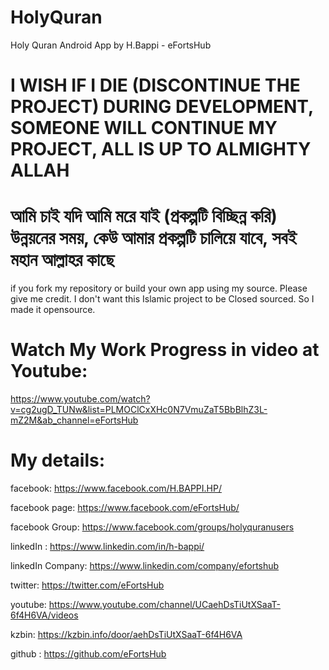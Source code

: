 # HolyQuran
Holy Quran Android App by H.Bappi - eFortsHub



# I WISH IF I DIE (DISCONTINUE THE PROJECT)  DURING DEVELOPMENT, SOMEONE WILL CONTINUE MY PROJECT, ALL IS UP TO ALMIGHTY ALLAH

# আমি চাই যদি আমি মরে যাই (প্রকল্পটি বিচ্ছিন্ন করি) উন্নয়নের সময়, কেউ আমার প্রকল্পটি চালিয়ে যাবে, সবই মহান আল্লাহর কাছে


if you fork my repository or build your own app using my source. Please give me credit. I don't want this Islamic project to be Closed sourced.
So I made it opensource.


# Watch My Work Progress in video at Youtube: 
https://www.youtube.com/watch?v=cg2ugD_TUNw&list=PLMOClCxXHc0N7VmuZaT5BbBlhZ3L-mZ2M&ab_channel=eFortsHub





# My details:
facebook:  https://www.facebook.com/H.BAPPI.HP/

facebook page:  https://www.facebook.com/eFortsHub/

facebook Group: https://www.facebook.com/groups/holyquranusers

linkedIn : https://www.linkedin.com/in/h-bappi/

linkedIn Company: https://www.linkedin.com/company/efortshub

twitter: https://twitter.com/eFortsHub

youtube: https://www.youtube.com/channel/UCaehDsTiUtXSaaT-6f4H6VA/videos

kzbin: https://kzbin.info/door/aehDsTiUtXSaaT-6f4H6VA

github : https://github.com/eFortsHub

